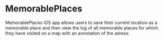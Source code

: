 # MemorablePlaces
MemorablePlaces iOS app allows users to save their current location as a memorable place and then view the log of all memorable places for which they have visited on a map with an annotation of the adress.
